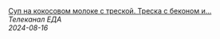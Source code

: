 <!--2024-08-16 04:01:00-->
<div class="yb">
  <a class="nodecor" href="/index.html?eda/sup_na_kokosovom_moloke_s_treskoj_treska_s_bekonom_i_yajcom_calat_s_treskoj_zamorozil_-_sekonomil">
    <img class="preview" data-videoid="iQjuivoIM_o" src="https://i2.ytimg.com/vi/iQjuivoIM_o/hqdefault.jpg" align="middle" alt="">
  </a>
  <div class="inlbl text">
    <a class="nodecor" href="/index.html?eda/sup_na_kokosovom_moloke_s_treskoj_treska_s_bekonom_i_yajcom_calat_s_treskoj_zamorozil_-_sekonomil">Суп на кокосовом молоке с треской. Треска с беконом и...</a><br>
    <i class="smaller2">Телеканал ЕДА</i><br>
    <i class="smaller3">2024-08-16</i>
  </div>
</div>
